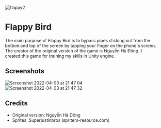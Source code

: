 ![flappy2](https://user-images.githubusercontent.com/38227679/161445423-786de772-e7e2-4541-88ec-ddee1aa78485.png)

# Flappy Bird
The main purpose of Flappy Bird is to bypass pipes sticking out from the bottom and top of the screen by tapping your finger on the phone's screen. The creator of the original version of the game is Nguyễn Hà Đông. I created this game for training my skills in Unity engine.

## Screenshots

![Screenshot 2022-04-03 at 21 47 04](https://user-images.githubusercontent.com/38227679/161445478-d7180beb-1a04-45b5-82a0-3760b075fe49.png)
![Screenshot 2022-04-03 at 21 47 32](https://user-images.githubusercontent.com/38227679/161445534-76edf9db-6032-4118-a362-678a5f07e860.png)

## Credits
- Original version: Nguyễn Hà Đông
- Sprites: Superjustinbros (spriters-resource.com)


